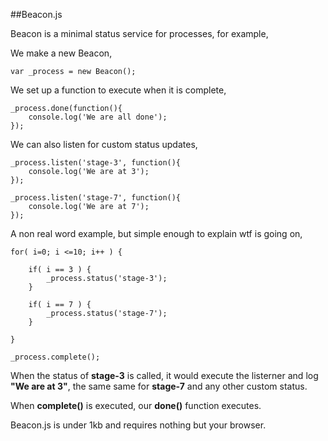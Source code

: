 ##Beacon.js

Beacon is a minimal status service for processes, for example,

We make a new Beacon,

	var _process = new Beacon();

We set up a function to execute when it is complete,

	_process.done(function(){
		console.log('We are all done');
	});
	
We can also listen for custom status updates,

	_process.listen('stage-3', function(){
		console.log('We are at 3');
	});

	_process.listen('stage-7', function(){
		console.log('We are at 7');
	});
	
A non real word example, but simple enough to explain wtf is going on,

	for( i=0; i <=10; i++ ) {
		
		if( i == 3 ) {
			_process.status('stage-3');
		}
		
		if( i == 7 ) {
			_process.status('stage-7');
		}
		
	}
	
	_process.complete();
	
When the status of __stage-3__ is called, it would execute the listerner and log __"We are at 3"__, the same same for __stage-7__ and any other custom status.

When __complete()__ is executed, our __done()__ function executes.

Beacon.js is under 1kb and requires nothing but your browser.